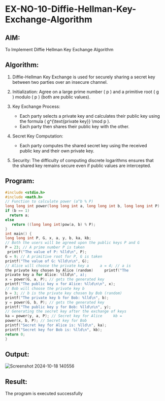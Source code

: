 # EX-NO-10-Diffie-Hellman-Key-Exchange-Algorithm

## AIM:
To Implement Diffie Hellman Key Exchange Algorithm 

## Algorithm:

1. Diffie-Hellman Key Exchange is used for securely sharing a secret key between two parties over an insecure channel.

2. Initialization: Agree on a large prime number \( p \) and a primitive root \( g \) modulo \( p \) (both are public values).

3. Key Exchange Process: 
   - Each party selects a private key and calculates their public key using the formula \( g^{\text{private key}} \mod p \).
   - Each party then shares their public key with the other.

4. Secret Key Computation: 
   - Each party computes the shared secret key using the received public key and their own private key.

5. Security: The difficulty of computing discrete logarithms ensures that the shared key remains secure even if public values are intercepted.

## Program:
```c
#include <stdio.h>  
#include <math.h>  
// Function to calculate power (a^b % P)  
long long int power(long long int a, long long int b, long long int P) {     
if (b == 1)         
  return a;
else  
   return ((long long int)pow(a, b) % P);  
}  
int main() {  
long long int P, G, x, a, y, b, ka, kb;  
// Both the users will be agreed upon the public keys P and G     
P = 23; // A prime number P is taken
 printf("The value of P: %lld\n", P);  
G = 9; // A primitive root for P, G is taken     
printf("The value of G: %lld\n\n", G);  
// Alice will choose the private key a     a = 4; // a is 
the private key chosen by Alice (random)     printf("The 
private key a for Alice: %lld\n", a);  
x = power(G, a, P); // gets the generated key     
printf("The public key x for Alice: %lld\n\n", x);  
// Bob will choose the private key b  
b = 3; // b is the private key chosen by Bob (random)     
printf("The private key b for Bob: %lld\n", b);  
y = power(G, b, P); // gets the generated key     
printf("The public key y for Bob: %lld\n\n", y);  
// Generating the secret key after the exchange of keys     
ka = power(y, a, P); // Secret key for Alice     kb = 
power(x, b, P); // Secret key for Bob  
printf("Secret key for Alice is: %lld\n", ka);     
printf("Secret key for Bob is: %lld\n", kb);  
return 0;  
} 
```

## Output:

![Screenshot 2024-10-18 140556](https://github.com/user-attachments/assets/43f18ef3-0698-4ff5-a796-561793e3ff40)

## Result:
  The program is executed successfully

